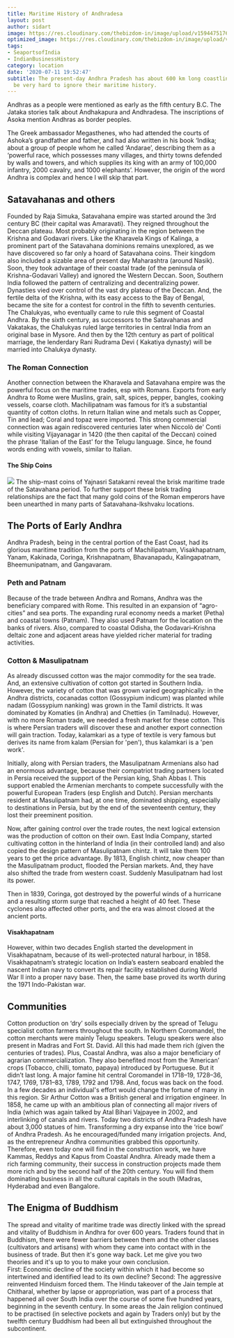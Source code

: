 ```yaml
---
title: Maritime History of Andhradesa
layout: post
author: sidart
image: https://res.cloudinary.com/thebizdom-in/image/upload/v1594475176/Andhra_r1a52e.png
optimized_image: https://res.cloudinary.com/thebizdom-in/image/upload/v1594475176/Andhra_r1a52e.png
tags:
- SeaportsofIndia
- IndianBusinessHistory
category: location
date: '2020-07-11 19:52:47'
subtitle: The present-day Andhra Pradesh has about 600 km long coastline and it would
  be very hard to ignore their maritime history.
---
```


Andhras as a people were mentioned as early as the fifth century B.C. The Jataka stories talk about Andhakapura and Andhradesa. The inscriptions of Asoka mention Andhras as border peoples.  

The Greek ambassador Megasthenes, who had attended the courts of Ashoka’s grandfather and father, and had also written in his book ‘Indika; about a group of people whom he called ‘Andarae’, describing them as a ‘powerful race, which possesses many villages, and thirty towns defended by walls and towers, and which supplies its king with an army of 100,000 infantry, 2000 cavalry, and 1000 elephants’. 
However, the origin of the word Andhra is complex and hence I will skip that part. 

## Satavahanas and others
Founded by Raja Simuka, Satavahana empire was started around the 3rd century BC (their capital was Amaravati). They reigned throughout the Deccan plateau. Most probably originating in the region between the Krishna and Godavari rivers. 
Like the Kharavela Kings of Kalinga, a prominent part of the Satavahana dominions remains unexplored, as we have discovered so far only a hoard of Satavahana coins. Their kingdom also included a sizable area of present day Maharashtra (around Nasik). Soon, they took advantage of their coastal trade (of the peninsula of Krishna-Godavari Valley) and ignored the Western Deccan.
Soon, Southern India followed the pattern of centralizing and decentralizing power. Dynasties vied over control of the vast dry plateau of the Deccan. 
And, the fertile delta of the Krishna, with its easy access to the Bay of Bengal, became the site for a contest for control in the fifth to seventh centuries. The Chalukyas, who eventually came to rule this segment of Coastal Andhra.
By the sixth century, as successors to the Satavahanas and Vakatakas, the Chalukyas ruled large territories in central India from an original base in Mysore. And then by the 12th century as part of political marriage, the lenderdary Rani Rudrama Devi ( Kakatiya dynasty) will be married into Chalukya dynasty.

### The Roman Connection 
Another connection between the Kharavela and Satavahana empire was the powerful focus on the maritime trades, esp with Romans. 
Exports from early Andhra to Rome were Muslins, grain, salt, spices, pepper, bangles, cooking vessels, coarse cloth. Machilipatnam was famous for it’s a substantial quantity of cotton cloths.  In return Italian wine and metals such as Copper, Tin and lead; Coral and topaz were imported. This strong commercial connection was again rediscovered centuries later when Niccolò de' Conti while visiting Vijayanagar in 1420 (the then capital of the Deccan) coined the phrase 'Italian of the East' for the Telugu language. Since, he found words ending with vowels, similar to Italian.

#### The Ship Coins
![](https://www.mintageworld.com/blog/wp-content/uploads/2018/03/2-1.jpg)
The ship-mast coins of Yajnasri Satakarni reveal the brisk maritime trade of the Satavahana period. To further support these brisk trading relationships are the fact that many gold coins of the Roman emperors have been unearthed in many parts of Satavahana-lkshvaku locations.


## The Ports of Early Andhra
Andhra Pradesh, being in the central portion of the East Coast, had its glorious maritime tradition from the ports of Machilipatnam, Visakhapatnam, Yanam, Kakinada, Coringa, Krishnapatnam, Bhavanapadu, Kalingapatnam, Bheemunipatnam, and Gangavaram.
### Peth and Patnam
Because of the trade between Andhra and Romans, Andhra was the beneficiary compared with Rome. This resulted in an expansion of “agro-cities” and sea ports. The expanding rural economy needs a market (Petha) and coastal towns (Patnam). They also used Patnam for the location on the banks of rivers.
Also, compared to coastal Odisha, the Godavari–Krishna deltaic zone and adjacent areas have yielded richer material for trading activities.  
### Cotton & Masulipatnam 
As already discussed cotton was the major commodity for the sea trade. And, an extensive cultivation of cotton got started in Southern India. However, the variety of cotton that was grown varied geographically: in the Andhra districts, cocanadas cotton (Gossypium indicum) was planted while nadam (Gossypium nanking) was grown in the Tamil districts. It was dominated by Komaties (in Andhra) and Chetties (in Tamilnadu).
However, with no more Roman trade, we needed a fresh market for these cotton. This is where Persian traders will discover these and another export connection will gain traction. Today, kalamkari as a type of textile is very famous but derives its name from kalam (Persian for 'pen'), thus kalamkari is a 'pen work'. 

Initially, along with Persian traders, the Masulipatnam Armenians also had an enormous advantage, because their compatriot trading partners located in Persia received the support of the Persian king, Shah Abbas I. This support enabled the Armenian merchants to compete successfully with the powerful European Traders (esp English and Dutch).  Persian merchants resident at Masulipatnam had, at one time, dominated shipping, especially to destinations in Persia, but by the end of the seventeenth century, they lost their preeminent position.  

Now, after gaining control over the trade routes, the next logical extension was the production of cotton on their own. East India Company, started cultivating cotton in the hinterland of India (in their controlled land) and also copied the design pattern of Masulipatnam chintz. It will take them 100 years to get the price advantage. By 1813, English chintz, now cheaper than the Masulipatnam product, flooded the Persian markets. And, they have also shifted the trade from western coast. 
Suddenly Masulipatnam had lost its power. 

Then in 1839, Coringa, got destroyed by the powerful winds of a hurricane and a resulting storm surge that reached a height of 40 feet. These cyclones also affected other ports, and the era was almost closed at the ancient ports. 

#### Visakhapatnam
However, within two decades English started the development in Visakhapatnam, because of its well-protected natural harbour, in 1858. Visakhapatnam’s strategic location on India’s eastern seaboard enabled the nascent Indian navy to convert its repair facility established during World War II into a proper navy base. Then, the same base proved its worth during the 1971 Indo-Pakistan war. 

## Communities 
Cotton production on ‘dry’ soils especially driven by the spread of Telugu specialist cotton farmers throughout the south. In Northern Coromandel, the cotton merchants were mainly Telugu speakers. Telugu speakers were also present in Madras and Fort St. David. All this had made them rich (given the centuries of trades). Plus, Coastal Andhra, was also a major beneficiary of agrarian commercialization. 
They also benefited most from the ‘American’ crops (Tobacco, chilli, tomato, papaya) introduced by Portuguese. But it didn’t last long. 
A major famine hit central Coromandel in 1718–19, 1728–36, 1747, 1769, 1781–83, 1789, 1792 and 1798. And, focus was back on the food. In a few decades an individual's effort would change the fortune of many in this region. 
Sir Arthur Cotton was a British general and irrigation engineer. In 1858, he came up with an ambitious plan of connecting all major rivers of India (which was again talked by Atal Bihari Vajpayee in 2002, and interlinking of canals and rivers. Today two districts of Andhra Pradesh have about 3,000 statues of him. Transforming a dry expanse into the ‘rice bowl’ of Andhra Pradesh.
As he encouraged/funded many irrigation projects. And, as the entrepreneur Andhra communities grabbed this opportunity. Therefore, even today one will find in the construction work, we have Kammas, Reddys and Kapus from Coastal Andhra.
Already made them a rich farming community, their success in construction projects made them more rich and by the second half of the 20th century. You will find them dominating business in all the cultural capitals in the south (Madras, Hyderabad and even Bangalore.

## The Enigma of Buddhism
The spread and vitality of maritime trade was directly linked with the spread and vitality of Buddhism in Andhra for over 600 years. Traders found that in Buddhism, there were fewer barriers between them and the other classes (cultivators and artisans) with whom they came into contact with in the business of trade. But then it's gone way back. Let me give you two theories and it's up to you to make your own conclusion.  
First: Economic decline of the society within which it had become so intertwined and identified lead to its own decline?
Second: The aggressive reinvented Hinduism forced them. The Hindu takeover of the Jain temple at Chitharal, whether by lapse or appropriation, was part of a process that happened all over South India over the course of some five hundred years, beginning in the seventh century. In some areas the Jain religion continued to be practised (in selective pockets and again by Traders only) but by the twelfth century Buddhism had been all but extinguished throughout the subcontinent.
